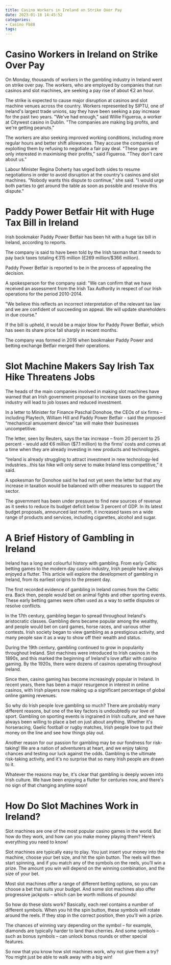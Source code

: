 ```yaml
---
title: Casino Workers in Ireland on Strike Over Pay
date: 2023-01-18 14:45:52
categories:
- Casino Fb88
tags:
---
```



#  Casino Workers in Ireland on Strike Over Pay

On Monday, thousands of workers in the gambling industry in Ireland went on strike over pay. The workers, who are employed by companies that run casinos and slot machines, are seeking a pay rise of about €2 an hour.

The strike is expected to cause major disruption at casinos and slot machine venues across the country. Workers represented by SIPTU, one of Ireland's largest trade unions, say they have been seeking a pay increase for the past two years. "We've had enough," said Willie Figueroa, a worker at Citywest casino in Dublin. "The companies are making big profits, and we're getting peanuts."

The workers are also seeking improved working conditions, including more regular hours and better shift allowances. They accuse the companies of exploiting them by refusing to negotiate a fair pay deal. "These guys are only interested in maximising their profits," said Figueroa. "They don't care about us."

Labour Minister Regina Doherty has urged both sides to resume negotiations in order to avoid disruption at the country's casinos and slot machines. "Nobody wants this dispute to continue," she said. "I would urge both parties to get around the table as soon as possible and resolve this dispute."

#  Paddy Power Betfair Hit with Huge Tax Bill in Ireland

Irish bookmaker Paddy Power Betfair has been hit with a huge tax bill in Ireland, according to reports.

The company is said to have been told by the Irish taxman that it needs to pay back taxes totaling €315 million (£269 million/$366 million).

Paddy Power Betfair is reported to be in the process of appealing the decision.

A spokesperson for the company said: "We can confirm that we have received an assessment from the Irish Tax Authority in respect of our Irish operations for the period 2010-2014.

"We believe this reflects an incorrect interpretation of the relevant tax law and we are confident of succeeding on appeal. We will update shareholders in due course."

If the bill is upheld, it would be a major blow for Paddy Power Betfair, which has seen its share price fall sharply in recent months.

The company was formed in 2016 when bookmaker Paddy Power and betting exchange Betfair merged their operations.

#  Slot Machine Makers Say Irish Tax Hike Threatens Jobs

The heads of the main companies involved in making slot machines have warned that an Irish government proposal to increase taxes on the gaming industry will lead to job losses and reduced investment.

In a letter to Minister for Finance Paschal Donohoe, the CEOs of six firms – including Playtech, William Hill and Paddy Power Betfair - said the proposed “mechanical amusement device” tax will make their businesses uncompetitive.

The letter, seen by Reuters, says the tax increase – from 20 percent to 25 percent - would add €6 million ($7.1 million) to the firms’ costs and comes at a time when they are already investing in new products and technologies.

“Ireland is already struggling to attract investment in new technology-led industries...this tax hike will only serve to make Ireland less competitive,” it said.

A spokesman for Donohoe said he had not yet seen the letter but that any increase in taxation would be balanced with other measures to support the sector.

The government has been under pressure to find new sources of revenue as it seeks to reduce its budget deficit below 3 percent of GDP. In its latest budget proposals, announced last month, it increased taxes on a wide range of products and services, including cigarettes, alcohol and sugar.

#  A Brief History of Gambling in Ireland

Ireland has a long and colourful history with gambling. From early Celtic betting games to the modern day casino industry, Irish people have always enjoyed a flutter. This article will explore the development of gambling in Ireland, from its earliest origins to the present day.

The first recorded evidence of gambling in Ireland comes from the Celtic era. Back then, people would bet on animal fights and other sporting events. These early betting games were often used as a way to settle disputes or resolve conflicts.

In the 17th century, gambling began to spread throughout Ireland's aristocratic classes. Gambling dens became popular among the wealthy, and people would bet on card games, horse races, and various other contests. Irish society began to view gambling as a prestigious activity, and many people saw it as a way to show off their wealth and status.

During the 19th century, gambling continued to grow in popularity throughout Ireland. Slot machines were introduced to Irish casinos in the 1890s, and this marked the beginning of Ireland's love affair with casino gaming. By the 1920s, there were dozens of casinos operating throughout Ireland.

Since then, casino gaming has become increasingly popular in Ireland. In recent years, there has been a major resurgence in interest in online casinos, with Irish players now making up a significant percentage of global online gaming revenues.

So why do Irish people love gambling so much? There are probably many different reasons, but one of the key factors is undoubtedly our love of sport. Gambling on sporting events is ingrained in Irish culture, and we have always been willing to place a bet on just about anything. Whether it's horseracing, Gaelic football or rugby matches, Irish people love to put their money on the line and see how things play out.

Another reason for our passion for gambling may be our fondness for risk-taking! We are a nation of adventurers at heart, and we enjoy taking chances and testing our luck against the odds. Gambling is the ultimate risk-taking activity, and it's no surprise that so many Irish people are drawn to it.

Whatever the reasons may be, it's clear that gambling is deeply woven into Irish culture. We have been enjoying a flutter for centuries now, and there's no sign of that changing anytime soon!

#  How Do Slot Machines Work in Ireland?

Slot machines are one of the most popular casino games in the world. But how do they work, and how can you make money playing them? Here’s everything you need to know!

Slot machines are typically easy to play. You just insert your money into the machine, choose your bet size, and hit the spin button. The reels will then start spinning, and if you match any of the symbols on the reels, you’ll win a prize. The amount you win will depend on the winning combination, and the size of your bet.

Most slot machines offer a range of different betting options, so you can choose a bet that suits your budget. And some slot machines also offer progressive jackpots – which can be worth millions of pounds!

So how do these slots work? Basically, each reel contains a number of different symbols. When you hit the spin button, these symbols will rotate around the reels. If they stop in the correct position, then you’ll win a prize.

The chances of winning vary depending on the symbol – for example, diamonds are typically harder to land than cherries. And some symbols – such as bonus symbols – can unlock bonus rounds or other special features.

So now that you know how slot machines work, why not give them a try? You might just be able to walk away with a big win!